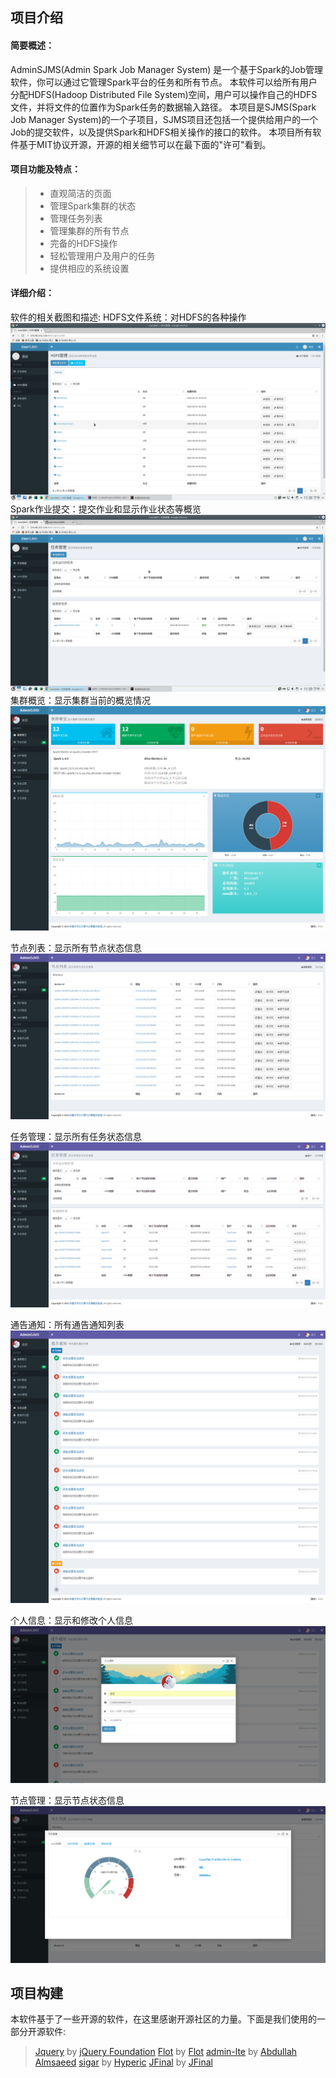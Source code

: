 ## 项目介绍
#### 简要概述：
AdminSJMS(Admin Spark Job Manager System) 是一个基于Spark的Job管理软件，你可以通过它管理Spark平台的任务和所有节点。
本软件可以给所有用户分配HDFS(Hadoop Distributed File System)空间，用户可以操作自己的HDFS文件，并将文件的位置作为Spark任务的数据输入路径。
本项目是SJMS(Spark Job Manager System)的一个子项目，SJMS项目还包括一个提供给用户的一个Job的提交软件，以及提供Spark和HDFS相关操作的接口的软件。
本项目所有软件基于MIT协议开源，开源的相关细节可以在最下面的"许可"看到。

#### 项目功能及特点：
>* 直观简洁的页面
>* 管理Spark集群的状态
>* 管理任务列表
>* 管理集群的所有节点
>* 完备的HDFS操作
>* 轻松管理用户及用户的任务
>* 提供相应的系统设置

#### 详细介绍：
软件的相关截图和描述:
HDFS文件系统：对HDFS的各种操作
![cmd-markdown-logo](image/hdfs.png)
Spark作业提交：提交作业和显示作业状态等概览
![cmd-markdown-logo](image/submit.png)
集群概览：显示集群当前的概览情况
![cmd-markdown-logo](image/screenshot001.png)

节点列表：显示所有节点状态信息
![cmd-markdown-logo](image/screenshot002.png)

任务管理：显示所有任务状态信息
![cmd-markdown-logo](image/screenshot003.png)

通告通知：所有通告通知列表
![cmd-markdown-logo](image/screenshot004.png)

个人信息：显示和修改个人信息
![cmd-markdown-logo](image/screenshot005.png)

节点管理：显示节点状态信息
![cmd-markdown-logo](image/screenshot006.png)

## 项目构建

本软件基于了一些开源的软件，在这里感谢开源社区的力量。下面是我们使用的一部分开源软件:

> [Jquery](https://github.com/jquery/jquery) by [jQuery Foundation](https://github.com/jquery)
> [Flot](https://github.com/flot/flot) by [Flot](https://github.com/flot)
> [admin-lte](https://github.com/almasaeed2010/AdminLTE) by [Abdullah Almsaeed](https://github.com/almasaeed2010)
> [sigar](https://github.com/hyperic/sigar) by [Hyperic](https://github.com/hyperic)
> [JFinal](https://git.oschina.net/jfinal/jfinal) by [JFinal](https://git.oschina.net/jfinal)